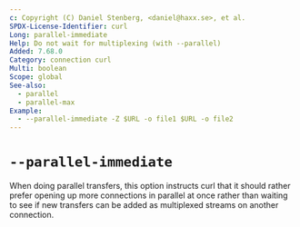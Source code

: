 ```yaml
---
c: Copyright (C) Daniel Stenberg, <daniel@haxx.se>, et al.
SPDX-License-Identifier: curl
Long: parallel-immediate
Help: Do not wait for multiplexing (with --parallel)
Added: 7.68.0
Category: connection curl
Multi: boolean
Scope: global
See-also:
  - parallel
  - parallel-max
Example:
  - --parallel-immediate -Z $URL -o file1 $URL -o file2
---
```


# `--parallel-immediate`

When doing parallel transfers, this option instructs curl that it should
rather prefer opening up more connections in parallel at once rather than
waiting to see if new transfers can be added as multiplexed streams on another
connection.

